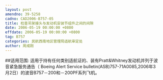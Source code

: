```yaml
---
layout: post
amendno: 39-5258
cadno: CAD2006-B757-05
title: 检查吊架接头与发动机安装节组件之间的间隙
date: 2006-05-19 00:00:00 +0800
effdate: 2006-05-19 00:00:00 +0800
tag: B757
categories: 民航西南地区管理局适航审定处
author: 周成刚
---
```


##适用范围:
适用于持有任何类别适航证的、装有Pratt&Whitney发动机并列于波音紧急服务通告（ Boeing Alert Service bulletin(ASB)757-71A0085,2006年3月2日）的波音B757－200和－200PF系列飞机。

